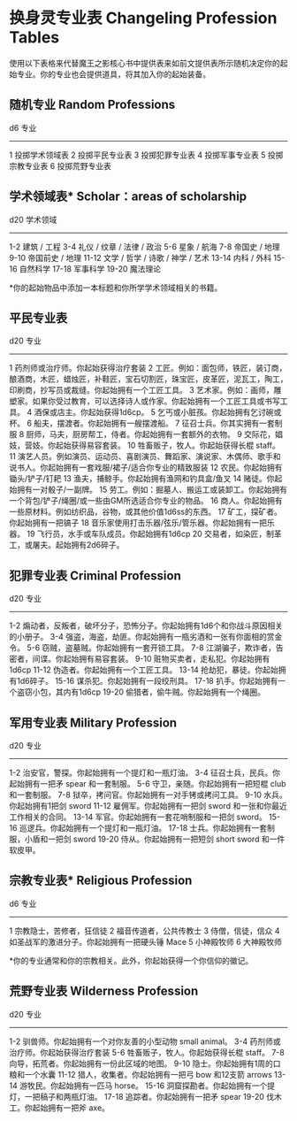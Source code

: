 # 换身灵专业表 Changeling Profession Tables

使用以下表格来代替魔王之影核心书中提供表来如前文提供表所示随机决定你的起始专业。你的专业也会提供道具，将其加入你的起始装备。

## 随机专业 Random Professions

  d6   专业
  ---- ----------------
  1    投掷学术领域表
  2    投掷平民专业表
  3    投掷犯罪专业表
  4    投掷军事专业表
  5    投掷宗教专业表
  6    投掷荒野专业表

## 学术领域表\* Scholar：areas of scholarship

  d20     学术领域
  ------- ----------------------------------
  1-2     建筑 / 工程
  3-4     礼仪 / 纹章 / 法律 / 政治
  5-6     星象 / 航海
  7-8     帝国史 / 地理
  9-10    帝国前史 / 地理
  11-12   文学 / 哲学 / 诗歌 / 神学 / 艺术
  13-14   内科 / 外科
  15-16   自然科学
  17-18   军事科学
  19-20   魔法理论

\*你的起始物品中添加一本标题和你所学学术领域相关的书籍。

## 平民专业表

  d20   专业
  ----- ----------------------------------------------------------------------------------------------------------------------------------------------------------
  1     药剂师或治疗师。你起始获得治疗套装
  2     工匠。例如：面包师，铁匠，装订商，酿酒商，木匠，蜡烛匠，补鞋匠，宝石切割匠，珠宝匠，皮革匠，泥瓦工，陶工，印刷商，抄写员或裁缝。你起始拥有一个工匠工具。
  3     艺术家。例如：画师，雕塑家。如果你受过教育，可以选择诗人或作家。你起始拥有一个工匠工具或书写工具。
  4     酒保或店主。你起始获得1d6cp。
  5     乞丐或小脏孩。你起始拥有乞讨碗或杯。
  6     船夫，摆渡者。你起始拥有一艘摆渡船。
  7     征召士兵。你其实拥有一套制服
  8     厨师，马夫，厨房帮工，侍者。你起始拥有一套额外的衣物。
  9     交际花，娼妓，营妓。你起始获得易容套装。
  10    牲畜贩子，牧人。你起始获得长棍 staff。
  11    演艺人员。例如演员、运动员、喜剧演员、舞蹈家、演说家、木偶师、歌手和说书人。你起始拥有一套戏服/裙子/适合你专业的精致服装
  12    农民。你起始拥有锄头/铲子/钉耙
  13    渔夫，捕鲸手。你起始拥有渔网和钓具盒/鱼叉
  14    赌徒。你起始拥有一对骰子/一副牌。
  15    劳工。例如：掘墓人、搬运工或装卸工。你起始拥有一个背包/铲子/绳圈/或一些由GM所选适合你专业的物品。
  16    商人。你起始拥有一些原材料。例如纺织品，谷物，或其他价值1d6ss的东西。
  17    矿工，探矿者。你起始拥有一把镐子
  18    音乐家使用打击乐器/弦乐/管乐器。你起始拥有一把乐器。
  19    飞行员，水手或车队成员。你起始拥有1d6cp
  20    交易者，如染匠，制革工，或屠夫。起始拥有2d6碎子。

## 犯罪专业表 Criminal Profession

  d20     专业
  ------- -------------------------------------------------------------------------------
  1-2     煽动者，反叛者，破坏分子，恐怖分子。你起始拥有1d6个和你战斗原因相关的小册子。
  3-4     强盗，海盗，劫匪。你起始拥有一瓶劣酒和一张有你面相的赏金令。
  5-6     窃贼，盗墓贼。你起始拥有一套开锁工具。
  7-8     江湖骗子，欺诈者，告密者，间谍。你起始拥有易容套装。
  9-10    赃物买卖者，走私犯。你起始拥有1d6cp
  11-12   伪造者。你起始拥有一个工匠工具。
  13-14   抢劫犯，暴徒。你起始拥有1d6碎子。
  15-16   谋杀犯。你起始拥有一段绞刑具。
  17-18   扒手。你起始拥有一个盗窃小包，其内有1d6cp
  19-20   偷猎者，偷牛贼。你起始拥有一个绳圈。

## 军用专业表 Military Profession

  d20     专业
  ------- ---------------------------------------------------------------
  1-2     治安官，警探。你起始拥有一个提灯和一瓶灯油。
  3-4     征召士兵，民兵。你起始拥有一把矛 spear 和一套制服。
  5-6     守卫，亲随。你起始拥有一把短棍 club 和一套制服。
  7-8     狱卒，拷问官。你起始拥有一对手铐或拷问工具。
  9-10    水兵。你起始拥有1把剑 sword
  11-12   雇佣军。你起始拥有一把剑 sword 和一张和你最近工作相关的合同。
  13-14   军官。你起始拥有一套花哨制服和一把剑 sword。
  15-16   巡逻兵。你起始拥有一个提灯和一瓶灯油。
  17-18   士兵。你起始拥有一套制服，小盾和一把剑 sword
  19-20   侍从。你起始拥有一把短剑 short sword 和一件软皮甲。

## 宗教专业表\* Religious Profession

  d6   专业
  ---- -----------------------------------------------
  1    宗教隐士，苦修者，狂信徒
  2    福音传道者，公共传教士
  3    侍僧，信徒，信众
  4    如圣战军的激进分子。你起始拥有一把硬头锤 Mace
  5    小神殿牧师
  6    大神殿牧师

\*你的专业通常和你的宗教相关。此外，你起始获得一个你信仰的徽记。

## 荒野专业表 Wilderness Profession

  d20     专业
  ------- ---------------------------------------------------------
  1-2     驯兽师。你起始拥有一个对你友善的小型动物 small animal。
  3-4     药剂师或治疗师。你起始获得治疗套装
  5-6     牲畜贩子，牧人。你起始获得长棍 staff。
  7-8     向导，拓荒者。你起始拥有一份此区域的地图。
  9-10    隐士。你起始拥有1周的口粮和一个水囊
  11-12   猎人，收集者。你起始拥有一把弓 bow 和12支箭 arrows
  13-14   游牧民。你起始拥有一匹马 horse。
  15-16   洞窟探勘者。你起始拥有一个提灯，一把稿子和两瓶灯油。
  17-18   追踪者。你起始拥有一把矛 spear
  19-20   伐木工。你起始拥有一把斧 axe。
